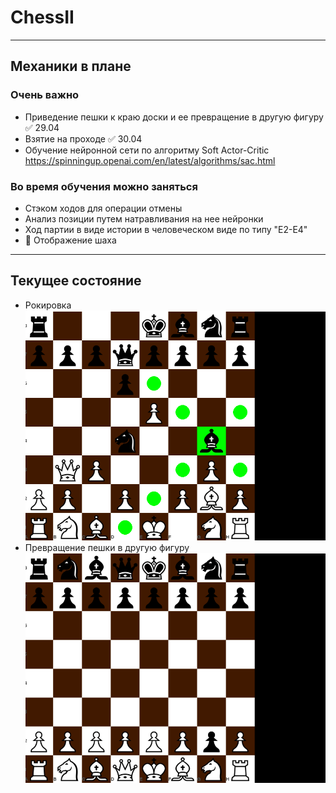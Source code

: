 # ChessII
____
## Механики в плане
### Очень важно
- Приведение пешки к краю доски и ее превращение в другую фигуру :white_check_mark: 29.04
- Взятие на проходе :white_check_mark: 30.04
- Обучение нейронной сети по алгоритму Soft Actor-Critic https://spinningup.openai.com/en/latest/algorithms/sac.html
### Во время обучения можно заняться
- Стэком ходов для операции отмены
- Анализ позиции путем натравливания на нее нейронки
- Ход партии в виде истории в человеческом виде по типу "E2-E4"
- :black_square_button: Отображение шаха
____
## Текущее состояние
- Рокировка
![til](./gifs/29_04.gif)
- Превращение пешки в другую фигуру
![til](./gifs/30_04.gif)
